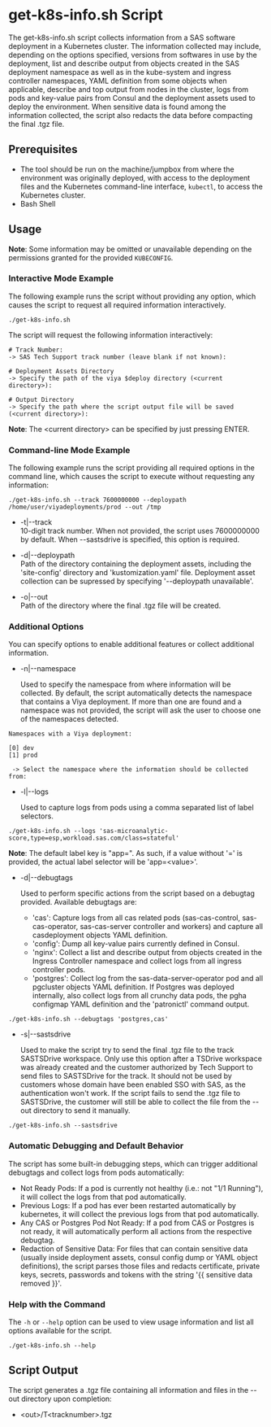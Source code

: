 # get-k8s-info.sh Script

The get-k8s-info.sh script collects information from a SAS software deployment in a Kubernetes cluster. The information collected 
may include, depending on the options specified, versions from softwares in use by the deployment, list and describe output from objects 
created in the SAS deployment namespace as well as in the kube-system and ingress controller namespaces, YAML definition from some objects when applicable, 
describe and top output from nodes in the cluster, logs from pods and key-value pairs from Consul and the deployment assets used to deploy the
environment. When sensitive data is found among the information collected, the script also redacts the data before compacting the final .tgz file.

## Prerequisites

- The tool should be run on the machine/jumpbox from where the environment was originally deployed, with access to the deployment files and the Kubernetes 
command-line interface, `kubectl`, to access the Kubernetes cluster.
- Bash Shell

## Usage

**Note**: Some information may be omitted or unavailable depending on the permissions granted for the provided
`KUBECONFIG`.

### Interactive Mode Example

The following example runs the script without providing any option, which causes the script to request all required information interactively.

```
./get-k8s-info.sh
```

The script will request the following information interactively:

```
# Track Number:
-> SAS Tech Support track number (leave blank if not known):

# Deployment Assets Directory
-> Specify the path of the viya $deploy directory (<current directory>):

# Output Directory
-> Specify the path where the script output file will be saved (<current directory>):
```

**Note**: The \<current directory\> can be specified by just pressing ENTER.

### Command-line Mode Example

The following example runs the script providing all required options in the command line, which causes the script to execute without requesting any information:

```
./get-k8s-info.sh --track 7600000000 --deploypath /home/user/viyadeployments/prod --out /tmp 
```

* -t|--track  
    10-digit track number. When not provided, the script uses 7600000000 by default. When --sastsdrive is specified, this option is required.

* -d|--deploypath  
    Path of the directory containing the deployment assets, including the 'site-config' directory and 'kustomization.yaml' file. Deployment asset collection can be supressed by specifying '--deploypath unavailable'.

* -o|--out  
    Path of the directory where the final .tgz file will be created.

### Additional Options

You can specify options to enable additional features or collect additional information.

* -n|--namespace  

    Used to specify the namespace from where information will be collected. By default, the script automatically detects the namespace that contains a Viya deployment. If more than one are found and a namespace was not provided, the script will ask the user to choose one of the namespaces detected.

```
Namespaces with a Viya deployment:

[0] dev
[1] prod

 -> Select the namespace where the information should be collected from: 
```

* -l|--logs  

    Used to capture logs from pods using a comma separated list of label selectors. 

```
./get-k8s-info.sh --logs 'sas-microanalytic-score,type=esp,workload.sas.com/class=stateful'
```

**Note**: The default label key is "app=". As such, if a value without '=' is provided, the actual label selector will be 'app=\<value\>'.

* -d|--debugtags  

    Used to perform specific actions from the script based on a debugtag provided. Available debugtags are:  

    * 'cas': Capture logs from all cas related pods (sas-cas-control, sas-cas-operator, sas-cas-server controller and workers) and capture all casdeployment objects YAML definition.  
    * 'config': Dump all key-value pairs currently defined in Consul.  
    * 'nginx': Collect a list and describe output from objects created in the Ingress Controller namespace and collect logs from all ingress controller pods.  
    * 'postgres': Collect log from the sas-data-server-operator pod and all pgcluster objects YAML definition. If Postgres was deployed internally, also collect logs from all crunchy data pods, the pgha configmap YAML definition and the 'patronictl' command output.



```
./get-k8s-info.sh --debugtags 'postgres,cas'
```



* -s|--sastsdrive  

    Used to make the script try to send the final .tgz file to the track SASTSDrive workspace. Only use this option after a TSDrive workspace was already created and the customer authorized by Tech Support to send files to SASTSDrive for the track. It should not be used by customers whose domain have been enabled SSO with SAS, as the authentication won't work. If the script fails to send the .tgz file to SASTSDrive, the customer will still be able to collect the file from the --out directory to send it manually.

```
./get-k8s-info.sh --sastsdrive
```

### Automatic Debugging and Default Behavior

The script has some built-in debugging steps, which can trigger additional debugtags and collect logs from pods automatically:

* Not Ready Pods: If a pod is currently not healthy (i.e.: not "1/1 Running"), it will collect the logs from that pod automatically.
* Previous Logs: If a pod has ever been restarted automatically by kubernetes, it will collect the previous logs from that pod automatically.
* Any CAS or Postgres Pod Not Ready: If a pod from CAS or Postgres is not ready, it will automatically perform all actions from the respective debugtag.
* Redaction of Sensitive Data: For files that can contain sensitive data (usually inside deployment assets, consul config dump or YAML object definitions), the script parses those files and redacts 
  certificate, private keys, secrets, passwords and tokens with the string '{{ sensitive data removed }}'.

### Help with the Command

The `-h` or `--help` option can be used to view usage information and list all options available for the script.

```
./get-k8s-info.sh --help
```

## Script Output

The script generates a .tgz file containing all information and files in the --out directory upon completion:

* \<out\>/T\<tracknumber\>.tgz
